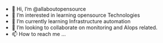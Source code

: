 - 👋 Hi, I’m @allaboutopensource
- 👀 I’m interested in learning opensource Technologies
- 🌱 I’m currently learning Infrastructure automation
- 💞️ I’m looking to collaborate on monitoring and AIops related.
- 📫 How to reach me ...

<!---
allaboutopensource/allaboutopensource is a ✨ special ✨ repository because its `README.md` (this file) appears on your GitHub profile.
You can click the Preview link to take a look at your changes.
--->
